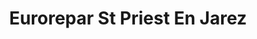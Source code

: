 ---
title: "Eurorepar St Priest En Jarez"
url: /saint-priest-en-jarez/eurorepar-st-priest-en-jarez/
shop: réparation de voitures
---